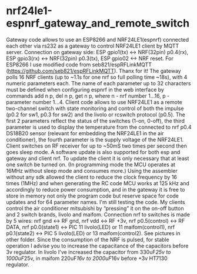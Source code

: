# nrf24le1-espnrf_gateway_and_remote_switch

  Gateway code allows to use an ESP8266 and NRF24LE1(espnrf) connected each other via rs232 as a gateway to control NRF24LE1 client
by MQTT server. Connection on gateway side: ESP gpio1(tx) <-> NRF(32pin) p0.4(rx), ESP gpio3(rx) <-> NRF(32pin) p0.3(tx),
ESP gpio02 <-> NRF reset.
  For ESP8266 I use modified code from seb821/espRFLinkMQTT (https://github.com/seb821/espRFLinkMQTT). Thanx for it!
  The gateway polls 16 NRF clients (up to ~1.1s for one nrf so full polling time ~18s), with 4 numeric parameters each. The name
of each parameter up to 32 characters must be defined when configuring espnrf  in the web interface by commands add n p, del n p,
get n p, where n - nrf number 1...16, p - parameter number 1...4. 
  Client code allows to use NRF24LE1 as a remote two-channel switch with state monitoring and control of both the impulse (p0.2
for sw1, p0.3 for sw2) and the livolo or rcswitch protocol (p0.5). The first 2 parameters reflect the status of the switches (1-on,
0-off), the third parameter is used to display the temperature from the connected to nrf p0.4 DS18B20 sensor (relevant for embedding
the NRF24LE1 in the air conditioner), the fourth parameter is the supply voltage of the NRF24LE1. Client switches on RF receiver for
up to ~50mS two times per second then goes sleep mode.
  A software update is also supported for both esp and gateway and client nrf. To update the client it is only necessary that
at least one switch be turned on. (In programming mode the MCU operates at 16MHz without sleep mode and consumes more.)
  Using the assembler without any sdk allowed the client to reduce the clock frequency by 16 times (1MHz) and when generating the
RC code MCU works at 125 kHz and accordingly to reduce power consumption, and in the gateway it is free to store in memory not only
the program code but reserve space for code updates and for 64 parameter names. I'm still testing the code. My clients control
the air conditioner mitsubishi by “pressing” it on the on-off button and 2 switch brands, livolo and maifom. Connection nrf to
switches is made by 5 wires: nrf gnd <-> RF gnd, nrf vdd <-> RF +3v,  nrf p0.5(control) <-> RF DATA, nrf p0.0(state1) <-> PIC 11
livolo(LED) or 11 maifom(control1), nrf p0.1(state2) <-> PIC 5 livolo(LED) or 13 maifom(control2). See pictures in other folder.
Since the consumption of the NRF is pulsed, for stable operation I advise you to increase the capacitance of the capacitors before 3v regulator. In livolo I've increased the capacitor from 330uF*25v to 1000uF*25v, in maifom 220uF*16v to 2000uF*16v before +3v HT7130
regulator.

